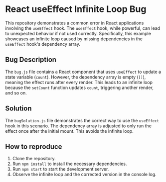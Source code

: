 # React useEffect Infinite Loop Bug

This repository demonstrates a common error in React applications involving the `useEffect` hook.  The `useEffect` hook, while powerful, can lead to unexpected behavior if not used correctly. Specifically, this example showcases an infinite loop caused by missing dependencies in the `useEffect` hook's dependency array.

## Bug Description

The `bug.js` file contains a React component that uses `useEffect` to update a state variable (`count`).  However, the dependency array is empty (`[]`), meaning the effect runs after every render. This leads to an infinite loop because the `setCount` function updates `count`, triggering another render, and so on.

## Solution

The `bugSolution.js` file demonstrates the correct way to use the `useEffect` hook in this scenario. The dependency array is adjusted to only run the effect once after the initial mount. This avoids the infinite loop. 

## How to reproduce

1. Clone the repository.
2. Run `npm install` to install the necessary dependencies.
3. Run `npm start` to start the development server.
4. Observe the infinite loop and the corrected version in the console log.
